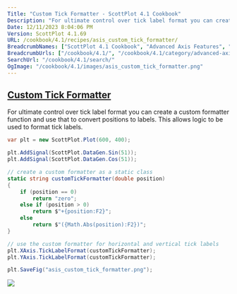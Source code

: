 ```yaml
---
Title: "Custom Tick Formatter - ScottPlot 4.1 Cookbook"
Description: "For ultimate control over tick label format you can create a custom formatter function and use that to convert positions to labels. This allows logic to be used to format tick labels."
Date: 12/11/2023 8:04:06 PM
Version: ScottPlot 4.1.69
URL: /cookbook/4.1/recipes/asis_custom_tick_formatter/
BreadcrumbNames: ["ScottPlot 4.1 Cookbook", "Advanced Axis Features", "Custom Tick Formatter"]
BreadcrumbUrls: ["/cookbook/4.1/", "/cookbook/4.1/category/advanced-axis-features", "/cookbook/4.1/recipes/asis_custom_tick_formatter/"]
SearchUrl: "/cookbook/4.1/search/"
OgImage: "/cookbook/4.1/images/asis_custom_tick_formatter.png"
---
```


<h2><a href='/cookbook/4.1/recipes/asis_custom_tick_formatter/'>Custom Tick Formatter</a></h2>

For ultimate control over tick label format you can create a custom formatter function and use that to convert positions to labels. This allows logic to be used to format tick labels.

```cs
var plt = new ScottPlot.Plot(600, 400);

plt.AddSignal(ScottPlot.DataGen.Sin(51));
plt.AddSignal(ScottPlot.DataGen.Cos(51));

// create a custom formatter as a static class
static string customTickFormatter(double position)
{
    if (position == 0)
        return "zero";
    else if (position > 0)
        return $"+{position:F2}";
    else
        return $"({Math.Abs(position):F2})";
}

// use the custom formatter for horizontal and vertical tick labels
plt.XAxis.TickLabelFormat(customTickFormatter);
plt.YAxis.TickLabelFormat(customTickFormatter);

plt.SaveFig("asis_custom_tick_formatter.png");
```

<img src='../../images/asis_custom_tick_formatter.png' class='d-block mx-auto my-5' />


